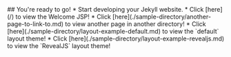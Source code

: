 <!DOCTYPE html>
<html lang="en-US">
  <head>
    <meta name="viewport" content="width=device-width, initial-scale=1">
    <meta charset="utf-8">
    <title>Curriculeon Jekyll Spring Security Project Template! - Jekyll and Reveal.js</title>
    <link rel="stylesheet" href="/assets/general/css/main.css">
  </head>
  <body>
    ## You're ready to go!
* Start developing your Jekyll website.
* Click [here](/) to view the Welcome JSP!
* Click [here](./sample-directory/another-page-to-link-to.md) to view another page in another directory!
* Click [here](./sample-directory/layout-example-default.md) to view the `default` layout theme!
* Click [here](./sample-directory/layout-example-revealjs.md) to view the `RevealJS` layout theme!

  </body>
</html>
